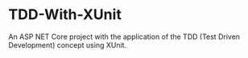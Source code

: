 # TDD-With-XUnit
An ASP NET Core project with the application of the TDD (Test Driven Development) concept using XUnit.
